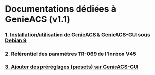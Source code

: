 # Documentations dédiées à GenieACS (v1.1)
### [1. Installation/utilisation de GenieACS & GenieACS-GUI sous Debian 9](/installation-debian9.md)
### [2. Référentiel des paramètres TR-069 de l’Innbox V45](/innbox_v45.md)
### [3. Ajouter des préréglages (presets) sur GenieACS-GUI](/genieacs-gui-NewPreset.md)
